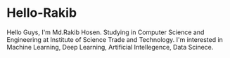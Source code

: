 # Hello-Rakib


Hello Guys,
I'm Md.Rakib Hosen. Studying in Computer Science and Engineering at Institute of Science Trade and Technology. I'm interested in Machine Learning, Deep Learning, Artificial Intellegence, Data Scinece.
